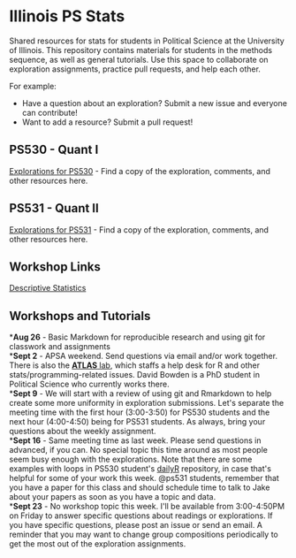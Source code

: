 # Illinois PS Stats
Shared resources for stats for students in Political Science at the University of Illinois. This repository contains materials for students in the methods sequence, as well as general tutorials. Use this space to collaborate on exploration assignments, practice pull requests, and help each other.  

For example:  
- Have a question about an exploration? Submit a new issue and everyone can contribute!  
- Want to add a resource? Submit a pull request!

## PS530 - Quant I
[Explorations for PS530](ps530/) - Find a copy of the exploration, comments, and other resources here.  

## PS531 - Quant II
[Explorations for PS531](ps531/) - Find a copy of the exploration, comments, and other resources here.  

## Workshop Links
[Descriptive Statistics](https://htmlpreview.github.io/?https://github.com/drenn2/sample-stats/blob/master/workshops-tutorials/descriptive-statistics/descriptive-stat-present.html)

## Workshops and Tutorials
*__Aug 26__ - Basic Markdown for reproducible research and using git for classwork and assignments  
*__Sept 2__ - APSA weekend. Send questions via email and/or work together. There is also the [**ATLAS** lab][atlas], which staffs a help desk for R and other stats/programming-related issues. David Bowden is a PhD student in Political Science who currently works there.  
*__Sept 9__ - We will start with a review of using git and Rmarkdown to help create some more uniformity in exploration submissions. Let's separate the meeting time with the first hour (3:00-3:50) for PS530 students and the next hour (4:00-4:50) being for PS531 students. As always, bring your questions about the weekly assignment.  
*__Sept 16__ - Same meeting time as last week. Please send questions in advanced, if you can. No special topic this time around as most people seem busy enough with the explorations. Note that there are some examples with loops in PS530 student's [dailyR](https://github.com/bowers-grad-stats-illinois/dailyR) repository, in case that's helpful for some of your work this week. @ps531 students, remember that you have a paper for this class and should schedule time to talk to Jake about your papers as soon as you have a topic and data.  
*__Sept 23__ - No workshop topic this week. I'll be available from 3:00-4:50PM on Friday to answer specific questions about readings or explorations. If you have specific questions, please post an issue or send an email. A reminder that you may want to change group compositions periodically to get the most out of the exploration assignments. 

<!-- Links -->
[atlas]: http://www.atlas.illinois.edu/services/stats/consulting/
